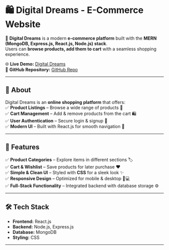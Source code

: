 # 🛍️ Digital Dreams - E-Commerce Website  

🚀 **Digital Dreams** is a modern **e-commerce platform** built with the **MERN (MongoDB, Express.js, React.js, Node.js) stack**.  
Users can **browse products, add them to cart** with a seamless shopping experience.  

🌐 **Live Demo:** [Digital Dreams](https://e-commerce-frontend-2o32.onrender.com/)  
📂 **GitHub Repository:** [GitHub Repo](https://github.com/vedant1325/Digital-Dreams)  

---

## 📌 About  
Digital Dreams is an **online shopping platform** that offers:  
✅ **Product Listings** – Browse a wide range of products 🛒  
✅ **Cart Management** – Add & remove products from the cart 🛍️    
✅ **User Authentication** – Secure login & signup 🔐  
✅ **Modern UI** – Built with React.js for smooth navigation 🎨  

---

## 🎨 Features  
✅ **Product Categories** – Explore items in different sections 🏷️  
✅ **Cart & Wishlist** – Save products for later purchase ❤️  
✅ **Simple & Clean UI** – Styled with **CSS** for a sleek look ✨  
✅ **Responsive Design** – Optimized for mobile & desktop 📱💻  
✅ **Full-Stack Functionality** – Integrated backend with database storage ⚙️  

---

## 🛠️ Tech Stack  
- **Frontend:** React.js  
- **Backend:** Node.js, Express.js  
- **Database:** MongoDB  
- **Styling:** CSS  

---

